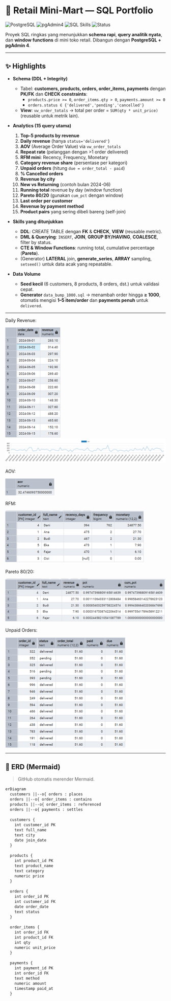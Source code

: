 # 🛒 Retail Mini-Mart — SQL Portfolio 

![PostgreSQL](https://img.shields.io/badge/PostgreSQL-15-blue?logo=postgresql)
![pgAdmin4](https://img.shields.io/badge/pgAdmin-4-1f425f)
![SQL Skills](https://img.shields.io/badge/Skills-JOIN%20%7C%20CTE%20%7C%20Window%20%7C%20GROUP%20BY%20%7C%20HAVING-green)
![Status](https://img.shields.io/badge/Data-%E2%89%A5%201000%20orders-brightgreen)

Proyek SQL ringkas yang menunjukkan **schema rapi**, **query analitik nyata**, dan **window functions** di mini toko retail. Dibangun dengan **PostgreSQL + pgAdmin 4**. 

---

## ✨ Highlights
- **Schema (DDL + Integrity)**
  - Tabel: **customers, products, orders, order_items, payments** dengan **PK/FK** dan **CHECK constraints**:
    - `products.price >= 0`, `order_items.qty > 0`, `payments.amount >= 0`
    - `orders.status ∈ {'delivered','pending','cancelled'}`
  - **View**: `vw_order_totals` → total per order = `SUM(qty * unit_price)` (reusable untuk metrik lain).

- **Analytics (15 query utama)**
  1. **Top-5 products by revenue**  
  2. **Daily revenue** (hanya `status='delivered'`)  
  3. **AOV** (Average Order Value) via `vw_order_totals`  
  4. **Repeat rate** (pelanggan dengan >1 order delivered)  
  5. **RFM mini**: Recency, Frequency, Monetary  
  6. **Category revenue share** (persentase per kategori)  
  7. **Unpaid orders** (hitung `due = order_total - paid`)  
  8. **% Cancelled orders**  
  9. **Revenue by city**  
  10. **New vs Returning** (contoh bulan 2024-06)  
  11. **Running total** revenue by day (window function)  
  12. **Pareto 80/20** (gunakan `cum_pct` dengan window)  
  13. **Last order per customer**  
  14. **Revenue by payment method**  
  15. **Product pairs** yang sering dibeli bareng (self-join)

- **Skills yang ditunjukkan**
  - **DDL**: CREATE TABLE dengan **FK** & **CHECK**, **VIEW** (reusable metric).
  - **DML & Querying**: `INSERT`, **JOIN**, **GROUP BY/HAVING**, **COALESCE**, filter by status.
  - **CTE & Window Functions**: running total, cumulative percentage (**Pareto**).
  - (Generator) **LATERAL** join, **generate_series**, **ARRAY** sampling, `setseed()` untuk data acak yang repeatable.

- **Data Volume**
  - **Seed kecil** (6 customers, 8 products, 8 orders, dst.) untuk validasi cepat.
  - **Generator** `data_bump_1000.sql` → menambah order hingga **≥ 1000**, otomatis mengisi **1–5 item/order** dan **payments penuh** untuk `delivered`.


---

Daily Revenue:

![Daily Revenue](reports/screenshots/daily_revenue.PNG)
![Daily Revenue](reports/screenshots/revenue_by_day.png)

AOV:

![AOV](reports/screenshots/aov.PNG)

RFM:

![RFM Mini](reports/screenshots/rfm.PNG)

Pareto 80/20:

![Pareto 80/20](reports/screenshots/pareto.PNG)

Unpaid Orders:

![Unpaid Orders](reports/screenshots/unpaid_orders.PNG)

---

## 🧱 ERD (Mermaid)
> GitHub otomatis merender Mermaid.
```mermaid
erDiagram
  customers ||--o{ orders : places
  orders ||--o{ order_items : contains
  products ||--o{ order_items : referenced
  orders ||--o{ payments : settles

  customers {
    int customer_id PK
    text full_name
    text city
    date join_date
  }

  products {
    int product_id PK
    text product_name
    text category
    numeric price
  }

  orders {
    int order_id PK
    int customer_id FK
    date order_date
    text status
  }

  order_items {
    int order_id FK
    int product_id FK
    int qty
    numeric unit_price
  }

  payments {
    int payment_id PK
    int order_id FK
    text method
    numeric amount
    timestamp paid_at
  }
